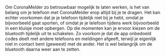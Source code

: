 Om CoronaMelder zo betrouwbaar mogelijk te laten werken, is het van belang om je telefoon met CoronaMelder erop altijd bij je te dragen. Het kan echter voorkomen dat je je telefoon tijdelijk niet bij je hebt, omdat je bijvoorbeeld gaat sporten, of omdat je je telefoon tijdens werk bijvoorbeeld in een kluisje moet opbergen. Op die momenten kan je ervoor kiezen om de bluetooth tijdelijk uit te schakelen. Zo voorkom je dat de app onbedoeld codes deelt met andere telefoons en meldingen afgeeft, terwijl je eigenlijk niet in contact bent (geweest) met de ander. Het is wel belangrijk om de bluetooth daarna weer aan te zetten.
